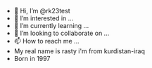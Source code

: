 - 👋 Hi, I’m @rk23test
- 👀 I’m interested in ...
- 🌱 I’m currently learning ...
- 💞️ I’m looking to collaborate on ...
- 📫 How to reach me ...
- My real name is rasty i'm from kurdistan-iraq
- Born in 1997

<!---
rk23test/rk23test is a ✨ special ✨ repository because its `README.md` (this file) appears on your GitHub profile.
You can click the Preview link to take a look at your changes.
--->
